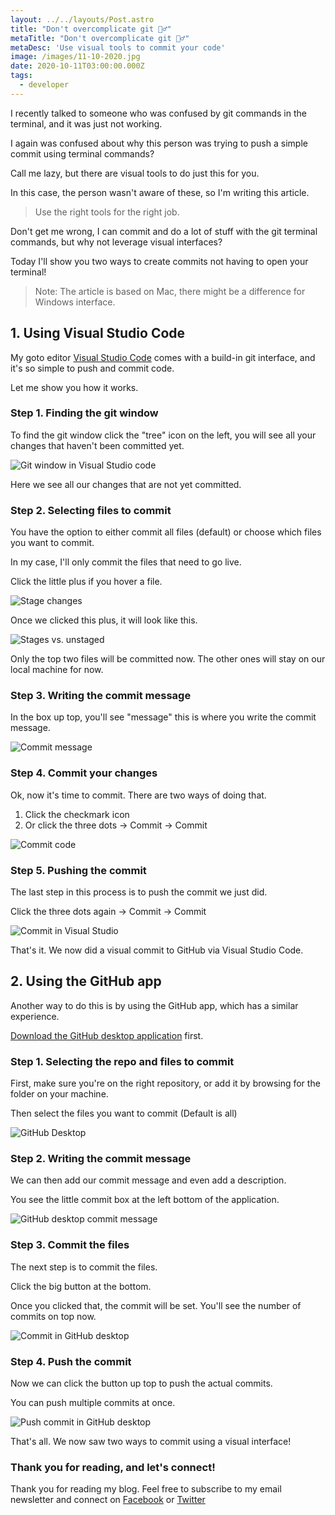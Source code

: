 ```yaml
---
layout: ../../layouts/Post.astro
title: "Don't overcomplicate git 🙇‍♂️"
metaTitle: "Don't overcomplicate git 🙇‍♂️"
metaDesc: 'Use visual tools to commit your code'
image: /images/11-10-2020.jpg
date: 2020-10-11T03:00:00.000Z
tags:
  - developer
---
```

I recently talked to someone who was confused by git commands in the terminal, and it was just not working.

I again was confused about why this person was trying to push a simple commit using terminal commands?

Call me lazy, but there are visual tools to do just this for you.

In this case, the person wasn't aware of these, so I'm writing this article.

> Use the right tools for the right job.

Don't get me wrong, I can commit and do a lot of stuff with the git terminal commands, but why not leverage visual interfaces?

Today I'll show you two ways to create commits not having to open your terminal!

> Note: The article is based on Mac, there might be a difference for Windows interface.

## 1. Using Visual Studio Code

My goto editor [Visual Studio Code](https://daily-dev-tips.com/posts/top-10-visual-studio-code-extensions-you-need-to-install/) comes with a build-in git interface, and it's so simple to push and commit code.

Let me show you how it works.

### Step 1. Finding the git window

To find the git window click the "tree" icon on the left, you will see all your changes that haven't been committed yet.

![Git window in Visual Studio code](https://cdn.hashnode.com/res/hashnode/image/upload/v1601806860751/ZPs4ahsfR.png)

Here we see all our changes that are not yet committed.

### Step 2. Selecting files to commit

You have the option to either commit all files (default) or choose which files you want to commit.

In my case, I'll only commit the files that need to go live.

Click the little plus if you hover a file.

![Stage changes](https://cdn.hashnode.com/res/hashnode/image/upload/v1601807004601/ALvVOYlPb.png)

Once we clicked this plus, it will look like this.

![Stages vs. unstaged](https://cdn.hashnode.com/res/hashnode/image/upload/v1601807040729/4hnRZul0W.png)

Only the top two files will be committed now. The other ones will stay on our local machine for now.

### Step 3. Writing the commit message

In the box up top, you'll see "message" this is where you write the commit message.

![Commit message](https://cdn.hashnode.com/res/hashnode/image/upload/v1601807144544/a2zw5r5A8.png)

### Step 4. Commit your changes

Ok, now it's time to commit. There are two ways of doing that.

1. Click the checkmark icon
2. Or click the three dots -> Commit -> Commit

![Commit code](https://cdn.hashnode.com/res/hashnode/image/upload/v1601807273558/YZt8h4qE7.png)

### Step 5. Pushing the commit

The last step in this process is to push the commit we just did.

Click the three dots again -> Commit -> Commit

![Commit in Visual Studio](https://cdn.hashnode.com/res/hashnode/image/upload/v1601807361188/WX3_sM4qb.png)

That's it. We now did a visual commit to GitHub via Visual Studio Code.

## 2. Using the GitHub app

Another way to do this is by using the GitHub app, which has a similar experience.

[Download the GitHub desktop application](https://desktop.github.com/) first.

### Step 1. Selecting the repo and files to commit

First, make sure you're on the right repository, or add it by browsing for the folder on your machine.

Then select the files you want to commit (Default is all)

![GitHub Desktop](https://cdn.hashnode.com/res/hashnode/image/upload/v1601807690265/81ik6Tags.png)

### Step 2. Writing the commit message

We can then add our commit message and even add a description.

You see the little commit box at the left bottom of the application.

![GitHub desktop commit message](https://cdn.hashnode.com/res/hashnode/image/upload/v1601807828713/Mu5LT8hQn.png)

### Step 3. Commit the files

The next step is to commit the files.

Click the big button at the bottom.

Once you clicked that, the commit will be set. You'll see the number of commits on top now.

![Commit in GitHub desktop](https://cdn.hashnode.com/res/hashnode/image/upload/v1601808010609/4skuhzAM5.png)

### Step 4. Push the commit

Now we can click the button up top to push the actual commits.

You can push multiple commits at once.

![Push commit in GitHub desktop](https://cdn.hashnode.com/res/hashnode/image/upload/v1601808091855/ldVVByXZQ.png)

That's all. We now saw two ways to commit using a visual interface!

### Thank you for reading, and let's connect!

Thank you for reading my blog. Feel free to subscribe to my email newsletter and connect on [Facebook](https://www.facebook.com/DailyDevTipsBlog) or [Twitter](https://twitter.com/DailyDevTips1)
